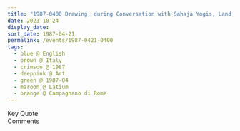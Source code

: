 ```yaml
---
title: "1987-0400 Drawing, during Conversation with Sahaja Yogis, Land, Campagnano di Rome, Latium, Italy"
date: 2023-10-24
display_date: 
sort_date: 1987-04-21
permalink: /events/1987-0421-0400
tags:
  - blue @ English
  - brown @ Italy
  - crimson @ 1987
  - deeppink @ Art
  - green @ 1987-04
  - maroon @ Latium
  - orange @ Campagnano di Rome
---
```


<wave-list>
  <list-title color="green" width="75">Key Quote</list-title>
  <list-item color="BlanchedAlmond"  width="200"></list-item>
  <list-item color="Lavender"></list-item>
  <list-item color="BlanchedAlmond"></list-item>
</wave-list>

<br>

<wave-list>
  <list-title color="green" width="75">Comments</list-title>
  <list-item color="BlanchedAlmond"  width="200"></list-item>
  <list-item color="Lavender"></list-item>
  <list-item color="BlanchedAlmond"></list-item>
</wave-list>